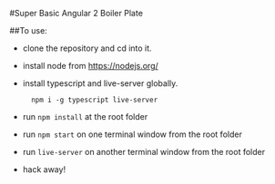 #Super Basic Angular 2 Boiler Plate

##To use:
- clone the repository and cd into it.
- install node from https://nodejs.org/
- install typescript and live-server globally.

  ```
    npm i -g typescript live-server
  ```
- run ```npm install``` at the root folder
- run ```npm start``` on one terminal window from the root folder
- run ```live-server``` on another terminal window from the root folder
- hack away!
